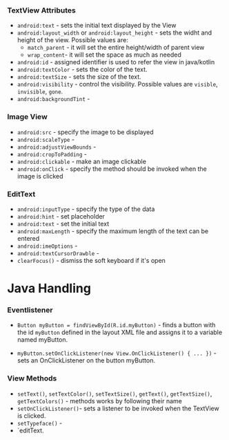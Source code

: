 ### TextView Attributes

- `android:text` - sets the initial text displayed by the View
- `android:layout_width` or `android:layout_height` - sets the widht and height of the view. Possible values are:
    - `match_parent` - it will set the entire height/width of parent view 
    - `wrap_content`- it will set the space as much as needed
- `android:id` - assigned identifier is used to refer the view in java/kotlin
- `android:textColor` - sets the color of the text.
- `android:textSize` - sets the size of the text.
- `android:visibility` - control the visibility. Possible values are `visible`, `invisible`, `gone`.
- `android:backgroundTint` - 

### Image View

- `android:src` - specify the image to be displayed
- `android:scaleType` -
- `android:adjustViewBounds` -
- `android:cropToPadding` - 
- `android:clickable` - make an image clickable
- `android:onClick` - specify the method should be invoked when the image is clicked

### EditText

- `android:inputType` - specify the type of the data
- `android:hint` - set placeholder
- `android:text` - set the initial text
- `android:maxLength` - specify the maximum length of the text can be entered
- `android:imeOptions` -
- `android:textCursorDrawble` -
- `clearFocus()` - dismiss the soft keyboard if it's open

# Java Handling
### Eventlistener

- `Button myButton = findViewById(R.id.myButton)` - finds a button with the id `myButton` defined in the layout XML file and assigns it to a variable named myButton.

- `myButton.setOnClickListener(new View.OnClickListener() { ... })` - sets an OnClickListener on the button myButton.

### View Methods

- `setText()`, `setTextColor()`, `setTextSize()`, `getText()`, `getTextSize()`, `getTextColors()` - methods works by following their name
- `setOnClickListener()`- sets a listener to be invoked when the TextView is clicked.
- `setTypeface()` - 
- `editText.